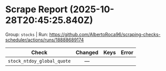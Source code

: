 # Scrape Report (2025-10-28T20:45:25.840Z)

Group: `stocks`  |  Run: https://github.com/AlbertoRoca96/scraping-checks-scheduler/actions/runs/18888689174

| Check | Changed | Keys | Error |
|---|:---:|:--|:--|
| `stock_ntdoy_global_quote` | — |  |  |
